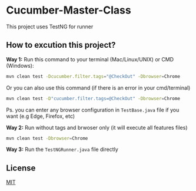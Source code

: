 # Cucumber-Master-Class

This project uses TestNG for runner

## How to excution this project?
**Way 1:** 
Run this command to your terminal (Mac/Linux/UNIX) or CMD (Windows): 
```bash
mvn clean test -Dcucumber.filter.tags="@CheckOut" -Dbrowser=Chrome
```

Or you can also use this command (if there is an error in your cmd/terminal)
```bash
mvn clean test -D"cucumber.filter.tags=@CheckOut" -Dbrowser=Chrome
```

Ps. you can enter any browser configuration in ```TestBase.java``` file if you want (e.g Edge, Firefox, etc)

**Way 2:**
Run without tags and brwoser only (it will execute all features files)
```bash
mvn clean test -Dbrowser=Chrome
```

**Way 3:**
Run the ```TestNGRunner.java``` file directly

## License
[MIT](https://choosealicense.com/licenses/mit/)
